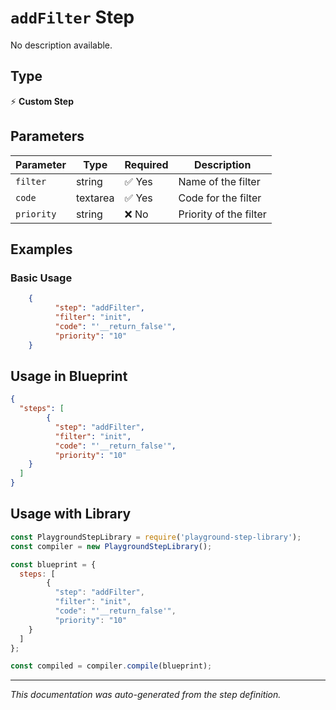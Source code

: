 # `addFilter` Step

No description available.

## Type
⚡ **Custom Step**

## Parameters

| Parameter | Type | Required | Description |
|-----------|------|----------|-------------|
| `filter` | string | ✅ Yes | Name of the filter |
| `code` | textarea | ✅ Yes | Code for the filter |
| `priority` | string | ❌ No | Priority of the filter |


## Examples

### Basic Usage
```json
    {
          "step": "addFilter",
          "filter": "init",
          "code": "'__return_false'",
          "priority": "10"
    }
```

## Usage in Blueprint

```json
{
  "steps": [
        {
          "step": "addFilter",
          "filter": "init",
          "code": "'__return_false'",
          "priority": "10"
    }
  ]
}
```

## Usage with Library

```javascript
const PlaygroundStepLibrary = require('playground-step-library');
const compiler = new PlaygroundStepLibrary();

const blueprint = {
  steps: [
        {
          "step": "addFilter",
          "filter": "init",
          "code": "'__return_false'",
          "priority": "10"
    }
  ]
};

const compiled = compiler.compile(blueprint);
```

---

*This documentation was auto-generated from the step definition.*
